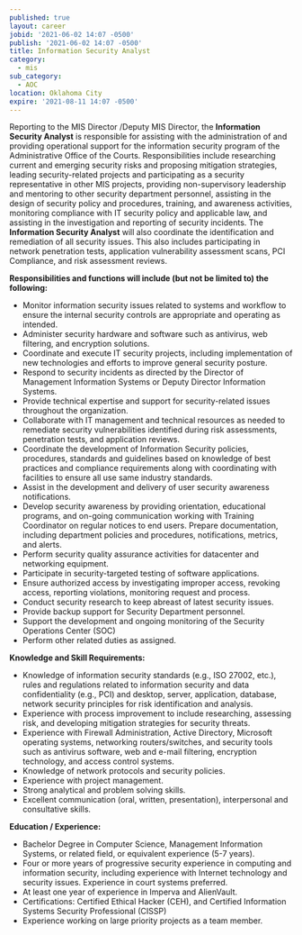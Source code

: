 ```yaml
---
published: true
layout: career
jobid: '2021-06-02 14:07 -0500'
publish: '2021-06-02 14:07 -0500'
title: Information Security Analyst
category:
  - mis
sub_category:
  - AOC
location: Oklahoma City
expire: '2021-08-11 14:07 -0500'
---
```

Reporting to the MIS Director /Deputy MIS Director, the **Information Security Analyst** is responsible for assisting with the administration of and providing operational support for the information security program of the Administrative Office of the Courts. Responsibilities include researching current and emerging security risks and proposing mitigation strategies, leading security-related projects and participating as a security representative in other MIS projects, providing non-supervisory leadership and mentoring to other security department personnel, assisting in the design of security policy and procedures, training, and awareness activities, monitoring compliance with IT security policy and applicable law, and assisting in the investigation and reporting of security incidents. The **Information Security Analyst** will also coordinate the identification and remediation of all security issues. This also includes participating in network penetration tests, application vulnerability assessment scans, PCI Compliance, and risk assessment reviews. 

**Responsibilities and functions will include (but not be limited to) the following:**

- Monitor information security issues related to systems and workflow to ensure the internal security controls are appropriate and operating as intended. 
- Administer security hardware and software such as antivirus, web filtering, and encryption solutions.
- Coordinate and execute IT security projects, including implementation of new technologies and efforts to improve general security posture. 
- Respond to security incidents as directed by the Director of Management Information Systems or Deputy Director Information Systems. 
- Provide technical expertise and support for security-related issues throughout the organization.
- Collaborate with IT management and technical resources as needed to remediate security vulnerabilities identified during risk assessments, penetration tests, and application reviews. 
- Coordinate the development of Information Security policies, procedures, standards and guidelines based on knowledge of best practices and compliance requirements along with coordinating with facilities to ensure all use same industry standards.
- Assist in the development and delivery of user security awareness notifications.
- Develop security awareness by providing orientation, educational programs, and on-going communication working with Training Coordinator on regular notices to end users. Prepare documentation, including department policies and procedures, notifications, metrics, and alerts. 
- Perform security quality assurance activities for datacenter and networking equipment.
- Participate in security-targeted testing of software applications.
- Ensure authorized access by investigating improper access, revoking access, reporting violations, monitoring request and process.
- Conduct security research to keep abreast of latest security issues. 
- Provide backup support for Security Department personnel.
- Support the development and ongoing monitoring of the Security Operations Center (SOC)
- Perform other related duties as assigned. 


**Knowledge and Skill Requirements:**

- Knowledge of information security standards (e.g., ISO 27002, etc.), rules and regulations related to information security and data confidentiality (e.g., PCI) and desktop, server, application, database, network security principles for risk identification and analysis. 
- Experience with process improvement to include researching, assessing risk, and developing mitigation strategies for security threats.
- Experience with Firewall Administration, Active Directory, Microsoft operating systems, networking routers/switches, and security tools such as antivirus software, web and e-mail filtering, encryption technology, and access control systems.  
- Knowledge of network protocols and security policies.
- Experience with project management.
- Strong analytical and problem solving skills. 
- Excellent communication (oral, written, presentation), interpersonal and consultative skills. 


**Education / Experience:**

- Bachelor Degree in Computer Science, Management Information Systems, or related field, or equivalent experience (5-7 years).  
- Four or more years of progressive security experience in computing and information security, including experience with Internet technology and security issues.  Experience in court systems preferred. 
- At least one year of experience in Imperva and AlienVault. 
- Certifications: Certified Ethical Hacker (CEH), and Certified Information Systems Security Professional (CISSP)
- Experience working on large priority projects as a team member.
